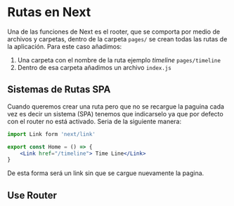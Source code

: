 # Rutas en Next

Una de las funciones de Next es el rooter, que se comporta por medio de archivos y carpetas, dentro de la carpeta `pages/` se crean todas las rutas de la aplicación. Para este caso añadimos:

1. Una carpeta con el nombre de la ruta ejemplo *timeline* `pages/timeline` 
2. Dentro de esa carpeta añadimos un archivo `index.js`

## Sistemas de Rutas SPA

Cuando queremos crear una ruta pero que no se recargue la paguina cada vez es decir un sistema (SPA) tenemos que indicarselo ya que por defecto con el router no está activado. Seria de la siguiente manera:

```jsx
import Link form 'next/link'

export const Home = () => {
	<Link href="/timeline"> Time Line</Link>
}

```

De esta forma será un link sin que se cargue nuevamente la pagina.


## Use Router
